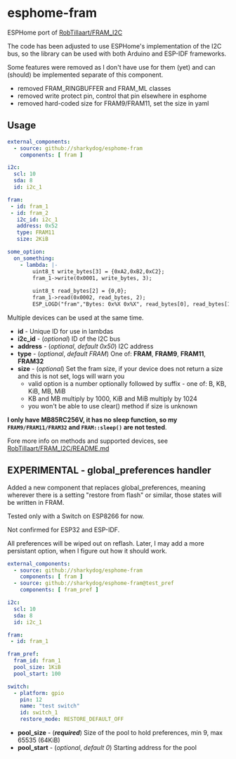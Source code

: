 # esphome-fram
ESPHome port of [RobTillaart/FRAM_I2C](https://github.com/RobTillaart/FRAM_I2C)

The code has been adjusted to use ESPHome's implementation of the I2C bus, so the library can be used with both Arduino and ESP-IDF frameworks.

Some features were removed as I don't have use for them (yet) and can (should) be implemented separate of this component.
- removed FRAM_RINGBUFFER and FRAM_ML classes
- removed write protect pin, control that pin elsewhere in esphome
- removed hard-coded size for FRAM9/FRAM11, set the size in yaml

## Usage

```yaml
external_components:
  - source: github://sharkydog/esphome-fram
    components: [ fram ]

i2c:
  scl: 10
  sda: 8
  id: i2c_1

fram:
 - id: fram_1
 - id: fram_2
   i2c_id: i2c_1
   address: 0x52
   type: FRAM11
   size: 2KiB

some_option:
  on_something:
    - lambda: |-
        uint8_t write_bytes[3] = {0xA2,0xB2,0xC2};
        fram_1->write(0x0001, write_bytes, 3);
        
        uint8_t read_bytes[2] = {0,0};
        fram_1->read(0x0002, read_bytes, 2);
        ESP_LOGD("fram","Bytes: 0x%X 0x%X", read_bytes[0], read_bytes[1]);
```

Multiple devices can be used at the same time.
- **id** - Unique ID for use in lambdas
- **i2c_id** - (*optional*) ID of the I2C bus
- **address** - (*optional*, *default 0x50*) I2C address
- **type** - (*optional*, *default FRAM*) One of: **FRAM**, **FRAM9**, **FRAM11**, **FRAM32**
- **size** - (*optional*) Set the fram size, if your device does not return a size and this is not set, logs will warn you
  - valid option is a number optionally followed by suffix - one of: B, KB, KiB, MB, MiB
  - KB and MB multiply by 1000, KiB and MiB multiply by 1024
  - you won't be able to use clear() method if size is unknown

**I only have MB85RC256V, it has no sleep function, so my `FRAM9/FRAM11/FRAM32` and `FRAM::sleep()` are not tested**.

Fore more info on methods and supported devices, see [RobTillaart/FRAM_I2C/README.md](https://github.com/RobTillaart/FRAM_I2C/blob/master/README.md)

## EXPERIMENTAL - global_preferences handler
Added a new component that replaces global_preferences, meaning wherever there is a setting "restore from flash" or similar, those states will be written in FRAM.

Tested only with a Switch on ESP8266 for now.

Not confirmed for ESP32 and ESP-IDF.

All preferences will be wiped out on reflash.
Later, I may add a more persistant option, when I figure out how it should work.

```yaml
external_components:
  - source: github://sharkydog/esphome-fram
    components: [ fram ]
  - source: github://sharkydog/esphome-fram@test_pref
    components: [ fram_pref ]

i2c:
  scl: 10
  sda: 8
  id: i2c_1

fram:
 - id: fram_1

fram_pref:
  fram_id: fram_1
  pool_size: 1KiB
  pool_start: 100

switch:
  - platform: gpio
    pin: 12
    name: "test switch"
    id: switch_1
    restore_mode: RESTORE_DEFAULT_OFF
```
- **pool_size** - (**_required_**) Size of the pool to hold preferences, min 9, max 65535 (64KiB)
- **pool_start** - (*optional*, *default 0*) Starting address for the pool
